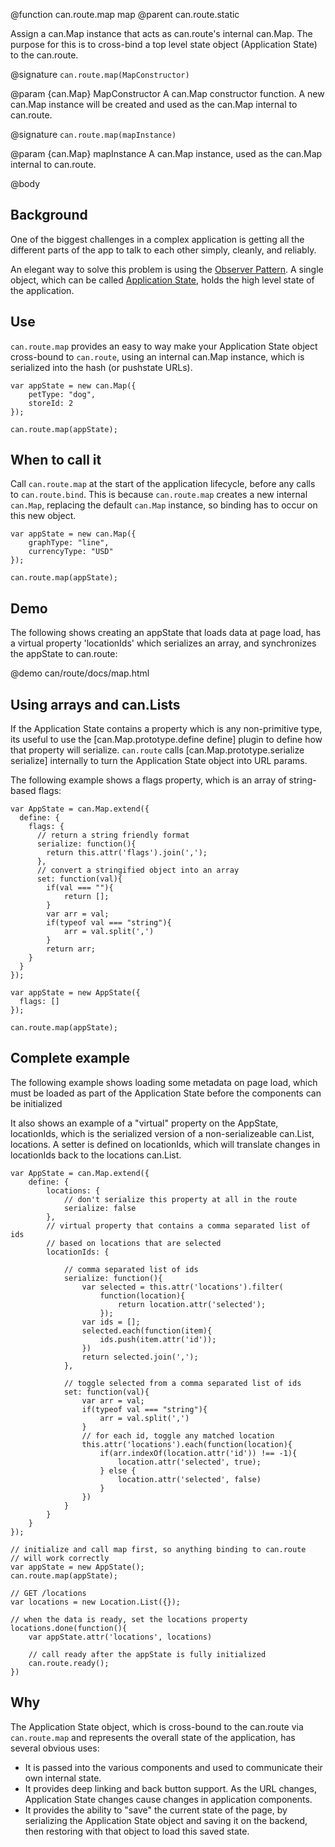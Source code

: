 @function can.route.map map
@parent can.route.static

Assign a can.Map instance that acts as can.route's internal can.Map.  The purpose for this is to cross-bind a top level state object (Application State) to the can.route.

@signature `can.route.map(MapConstructor)`

@param {can.Map} MapConstructor A can.Map constructor function.  A new can.Map instance will be created and used as the can.Map internal to can.route.

@signature `can.route.map(mapInstance)`

@param {can.Map} mapInstance A can.Map instance, used as the can.Map internal to can.route.

@body

## Background

One of the biggest challenges in a complex application is getting all the different parts of the app to talk to each other simply, cleanly, and reliably. 

An elegant way to solve this problem is using the [Observer Pattern](http://en.wikipedia.org/wiki/Observer_pattern). A single object, which can be called [Application State](https://www.youtube.com/watch?v=LrzK4exG5Ss), holds the high level state of the application.

## Use

`can.route.map` provides an easy to way make your Application State object cross-bound to `can.route`, using an internal can.Map instance, which is serialized into the hash (or pushstate URLs).

	var appState = new can.Map({
        petType: "dog",
        storeId: 2
    });

	can.route.map(appState);

## When to call it

Call `can.route.map` at the  start of the application lifecycle, before any calls to `can.route.bind`. This is because `can.route.map` creates a new internal `can.Map`, replacing the default `can.Map` instance, so binding has to occur on this new object.

	var appState = new can.Map({
        graphType: "line",
        currencyType: "USD"
    });

	can.route.map(appState);

## Demo

The following shows creating an appState that loads data at page load, has a virtual property 'locationIds' which serializes an array, and synchronizes the appState to can.route:

@demo can/route/docs/map.html

## Using arrays and can.Lists

If the Application State contains a property which is any non-primitive type, its useful to use the [can.Map.prototype.define define] plugin to define how that property will serialize. `can.route` calls [can.Map.prototype.serialize serialize] internally to turn the Application State object into URL params.

The following example shows a flags property, which is an array of string-based flags:

	var AppState = can.Map.extend({
	  define: {
	  	flags: {
		  // return a string friendly format
		  serialize: function(){
			return this.attr('flags').join(',');
		  },
		  // convert a stringified object into an array
		  set: function(val){
			if(val === ""){
				return [];
			}
			var arr = val;
			if(typeof val === "string"){
				arr = val.split(',')
			}
			return arr;
		}
	  }
	});

	var appState = new AppState({
	  flags: []
	});

	can.route.map(appState);

## Complete example

The following example shows loading some metadata on page load, which must be loaded as part of the Application State before the components can be initialized

It also shows an example of a "virtual" property on the AppState, locationIds, which is the serialized version of a non-serializeable can.List, locations.  A setter is defined on locationIds, which will translate changes in locationIds back to the locations can.List.

	var AppState = can.Map.extend({
		define: {
			locations: {
				// don't serialize this property at all in the route
				serialize: false
			},
			// virtual property that contains a comma separated list of ids
			// based on locations that are selected
			locationIds: {

				// comma separated list of ids
				serialize: function(){
					var selected = this.attr('locations').filter(
						function(location){
							return location.attr('selected');
						});
					var ids = [];
					selected.each(function(item){
						ids.push(item.attr('id'));
					})
					return selected.join(',');
				},
				
				// toggle selected from a comma separated list of ids
				set: function(val){
					var arr = val;
					if(typeof val === "string"){
						arr = val.split(',')
					}
					// for each id, toggle any matched location
					this.attr('locations').each(function(location){
						if(arr.indexOf(location.attr('id')) !== -1){
							location.attr('selected', true);
						} else {
							location.attr('selected', false)
						}
					})
				}
			}
		}
	});

	// initialize and call map first, so anything binding to can.route
	// will work correctly
	var appState = new AppState();
	can.route.map(appState);

	// GET /locations
	var locations = new Location.List({});

	// when the data is ready, set the locations property
	locations.done(function(){
		var appState.attr('locations', locations)

		// call ready after the appState is fully initialized
		can.route.ready();
	})

## Why

The Application State object, which is cross-bound to the can.route via `can.route.map` and represents the overall state of the application, has several obvious uses:

* It is passed into the various components and used to communicate their own internal state.
* It provides deep linking and back button support. As the URL changes, Application State changes cause changes in application components.
* It provides the ability to "save" the current state of the page, by serializing the Application State object and saving it on the backend, then restoring with that object to load this saved state.
